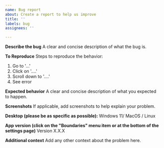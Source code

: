 ```yaml
---
name: Bug report
about: Create a report to help us improve
title: ''
labels: bug
assignees: ''

---
```


**Describe the bug**
A clear and concise description of what the bug is.

**To Reproduce**
Steps to reproduce the behavior:
1. Go to '...'
2. Click on '....'
3. Scroll down to '....'
4. See error

**Expected behavior**
A clear and concise description of what you expected to happen.

**Screenshots**
If applicable, add screenshots to help explain your problem.

**Desktop (please be as specific as possible):**
Windows 11/ MacOS / Linux

**App version (click on the "Boundaries" menu item or at the bottom of the settings page)**
Version X.X.X

**Additional context**
Add any other context about the problem here.

